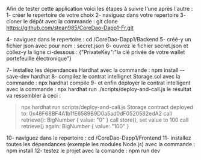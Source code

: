 Afin de tester cette application voici les étapes à suivre l'une après l'autre :
1- créer le repertoire de votre choix
2- naviguez dans votre repertoire
3- cloner le dépôt avec la commande : git clone https://github.com/stean985/CoreDao-Dapp1-Fr.git

4- naviguez dans le repertoire : cd /CoreDao-Dapp1/Backend
5- créé-y un fichier json avec pour nom : secret.json
6- ouvrez le fichier secret.json et collez-y la ligne ci-dessous :
{"PrivateKey":"la clé privée de votre wallet portefeuille électronique"}


7- installez les dépendances Hardhat avec la commande : npm install --save-dev hardhat
8- compilez le contrat intellignet Storage.sol avec la commande : npx hardhat compile
9- et enfin déployer le contrat intelligent avec la commande : npx hardhat run ./scripts/deploy-and-call.js
le résultat va ressembler à ceci :

>npx hardhat run scripts/deploy-and-call.js
Storage contract deployed to: 0x48F68BF4A1b1fE6589B9D0a5ad0dF0520582edA2
call retrieve(): BigNumber { value: "0" }
call store(), set value to 100
call retrieve() again: BigNumber { value: "100" }


10- naviguez dans le repertoire : cd /CoreDao-Dapp1/Frontend
11- installez toutes les dépendances (exemple les modules Node.js) avec la commande : npm install
12- testez le projet avec la comande : npm run dev
